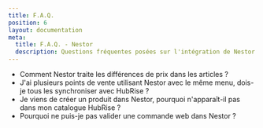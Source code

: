 ```yaml
---
title: F.A.Q.
position: 6
layout: documentation
meta:
  title: F.A.Q. - Nestor
  description: Questions fréquentes posées sur l'intégration de Nestor à HubRise.
---
```


- <Link to="/apps/nestor/faqs/prix-differents-articles">Comment Nestor traite les différences de prix dans les articles ?</Link>
- <Link to="/apps/nestor/faqs/synchroniser-points-vente">J'ai plusieurs points de vente utilisant Nestor avec le même menu, dois-je tous les synchroniser avec HubRise ?</Link>
- <Link to="/apps/nestor/faqs/produit-introuvable-hubrise">Je viens de créer un produit dans Nestor, pourquoi n'apparaît-il pas dans mon catalogue HubRise ?</Link>
- <Link to="/apps/nestor/faqs/validation-commande-impossible">Pourquoi ne puis-je pas valider une commande web dans Nestor ?</Link>